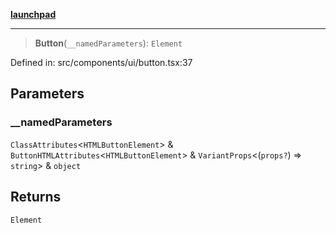 [**launchpad**](index.md)

***

> **Button**(`__namedParameters`): `Element`

Defined in: src/components/ui/button.tsx:37

## Parameters

### \_\_namedParameters

`ClassAttributes`\<`HTMLButtonElement`\> & `ButtonHTMLAttributes`\<`HTMLButtonElement`\> & `VariantProps`\<(`props?`) => `string`\> & `object`

## Returns

`Element`
